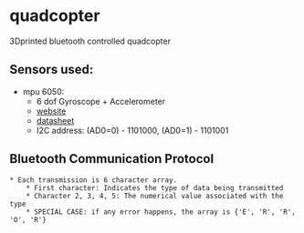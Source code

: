 # quadcopter
3Dprinted bluetooth controlled quadcopter

## Sensors used:
  * mpu 6050:
    * 6 dof Gyroscope + Accelerometer 
    * [website](https://www.sparkfun.com/products/11028)
    *  [datasheet](http://43zrtwysvxb2gf29r5o0athu.wpengine.netdna-cdn.com/wp-content/uploads/2015/02/MPU-6000-Datasheet1.pdf)
    *  I2C address: (AD0=0) - 1101000, (AD0=1) - 1101001

## Bluetooth Communication Protocol
	* Each transmission is 6 character array. 
		* First character: Indicates the type of data being transmitted
		* Character 2, 3, 4, 5: The numerical value associated with the type
		* SPECIAL CASE: if any error happens, the array is {'E', 'R', 'R', 'O', 'R'}